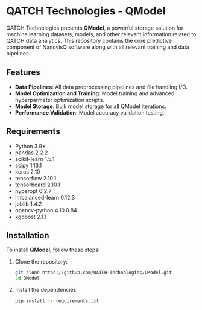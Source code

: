 # QATCH Technologies - QModel

QATCH Technologies presents **QModel**, a powerful storage solution for machine learning datasets, models, and other relevant information related to QATCH data analytics. This repository contains the core predictive component of NanovisQ software along with all relevant training and data pipelines.

## Features

- **Data Pipelines**: All data preprocessing pipelines and file handling I/O.
- **Model Optimization and Training**: Model training and advanced hyperparmeter optimization scripts.
- **Model Storage**: Bulk model storage for all QModel iterations.
- **Performance Validation**: Model accuracy validation testing.

## Requirements

- Python 3.9+
- pandas 2.2.2
- scikit-learn 1.5.1
- scipy 1.13.1
- keras 2.10
- tensorflow 2.10.1
- tensorboard 2.10.1
- hyperopt 0.2.7
- imbalanced-learn 0.12.3
- joblib 1.4.2
- opencv-python 4.10.0.84
- xgboost 2.1.1

## Installation

To install **QModel**, follow these steps:

1. Clone the repository:
    ```bash
    git clone https://github.com/QATCH-Technologies/QModel.git
    cd QModel
    ```

2. Install the dependencies:
    ```bash
    pip install -r requirements.txt
    ```
